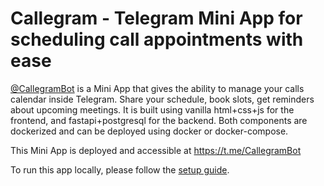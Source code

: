 # Callegram - Telegram Mini App for scheduling call appointments with ease

[@CallegramBot](https://t.me/CallegramBot) is a Mini App that gives the ability to manage your calls calendar inside Telegram. Share your schedule, book slots, get reminders about upcoming meetings. It is built using vanilla html+css+js for the frontend, and fastapi+postgresql for the backend. Both components are dockerized and can be deployed using docker or docker-compose.

This Mini App is deployed and accessible at https://t.me/CallegramBot

To run this app locally, please follow the [setup guide](https://github.com/arterialist/Callegram/tree/main/docs).